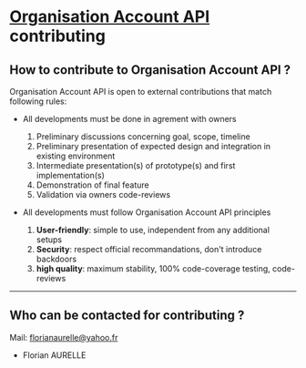 # [Organisation Account API](CONTRIBUTING.md) contributing

## How to contribute to Organisation Account API ?

Organisation Account API is open to external contributions that match following rules:
* All developments must be done in agrement with owners
    1. Preliminary discussions concerning goal, scope, timeline
    2. Preliminary presentation of expected design and integration in existing environment
    3. Intermediate presentation(s) of prototype(s) and first implementation(s)
    4. Demonstration of final feature
    5. Validation via owners code-reviews
    
* All developments must follow Organisation Account API principles
    1. __User-friendly__: simple to use, independent from any additional setups 
    2. __Security__: respect official recommandations, don't introduce backdoors
    3. __high quality__: maximum stability, 100% code-coverage testing, code-reviews

---

## Who can be contacted for contributing ?

Mail: florianaurelle@yahoo.fr

- Florian AURELLE

